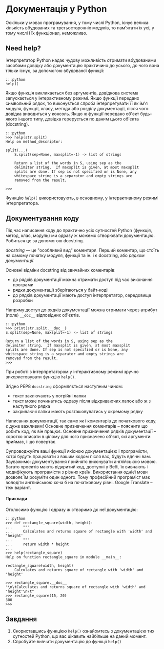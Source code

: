 # Документація у Python

Оскільки у мовах програмування, у тому числі Python, існує велика кількість вбудованих та третьосторонніх модулів, то пам'ятати їх усі, у тому числі і їх функціонал, неможливо. 

## Need help?

Інтерпретатор Python надає чудову можливість отримати вбудованими засобами довідку або документацію практичино до усього, до чого вона тільки існує, за допомогою вбудованої функції:

	:::python
	help()

Якщо функція викликається без аргументів, довідкова система запускається у інтерактивному режимі.
Якщо функції передано символьний рядок, то виконується спроба інтерпретувати її як ім'я модуля, функції, класу, метода або розділу документації, після чого довідка виводиться у консоль. Якщо ж функції передано об'єкт будь-якого іншого типу, довідка герерується по даним цього об'єкта (docstring).

	:::python
    >>> help(str.split)
    Help on method_descriptor:

    split(...)
        S.split(sep=None, maxsplit=-1) -> list of strings

        Return a list of the words in S, using sep as the
        delimiter string.  If maxsplit is given, at most maxsplit
        splits are done. If sep is not specified or is None, any
        whitespace string is a separator and empty strings are
        removed from the result.

    >>>    

Функцію `help()` використовують, в основному, у інтерактивному режимі інтерпретатора.







## Документування коду

Під час написання коду до практично усіх сутностей Python (функція, метод, клас, модуль) ми одразу ж можемо створювати документацію. Робиться це за допомогою docstring.

*docstring* — це "особливий вид" коментаря. Перший коментар, що стоїть на самому початку модуля, функції та ін. і є docstring, або *рядком документації*.

Основні відміни docstring від звичайних коментарів:

- до рядків документації можна отримати доступ під час виконання програми
- рядки документації зберігаються у байт-коді
- до рядків документації мають доступ інтерпретатор, середовище розробки

Напряму доступ до рядків документації можна отримати через атрибут (поле) `__doc__` відповідних об'єктів.

	:::python
	>>> print(str.split.__doc__)
	S.split(sep=None, maxsplit=-1) -> list of strings

	Return a list of the words in S, using sep as the
	delimiter string.  If maxsplit is given, at most maxsplit
	splits are done. If sep is not specified or is None, any
	whitespace string is a separator and empty strings are
	removed from the result.
	>>>

При роботі з інтерпретатором у інтерактивному режимі зручно використовувати функцію `help()`.

Згідно PEP8 `docstring` оформляється наступним чином:

- текст заключають у потрійні лапки
- текст може починатись одразу після відкриваючих лапок або ж з наступного рядка
- закриваючі лапки мають розташовуватись у окремому рядку

Написання документації, так само як і коментарів до початкового коду, є дуже важливим! 
Основне призначення коментарів – пояснити що робить код, як він працює. Основне призначення рядків документації – коротко описати в цілому для чого призначено об'єкт, які аргументи приймає, і що повертає. 

Супроводжуйте ваші функції якісною документацією і програмісти, котрі будуть працювати з вашим кодом після вас, будуть вдячні вам.
Зауважимо: документування прийнято виконувати англійською мовою. Багато проектів мають відкритий код, доступні у Вебі, їх вивчають і модифікують програмісти з різних країн. Використання однієї мови дозвояє їм розуміти один одного. Тому професійний програміст має володіти английською хоча б на початковому рівні. Google Translate – теж варіант.





#### Приклади

Оголосимо функцію і одразу ж створимо до неї документацію:

	:::python
	>>> def rectangle_square(width, height):
	...     """
	...     Calculates and returns square of rectangle with 'width' and 'height'
	...     """
	...     return width * height
	...
	>>> help(rectangle_square)
	Help on function rectangle_square in module __main__:

	rectangle_square(width, height)
		Calculates and returns square of rectangle with 'width' and 'height'

	>>> rectangle_square.__doc__
	"\n\tCalculates and returns square of rectangle with 'width' and 'height'\n\t"
	>>> rectangle_square(15, 20)
	300
	>>>








	

## Завдання

1. Скориставшись функцією `help()` ознайомтесь з документацією тих сутностей Python, що вас цікавить найбільше на даний момент.
1. Спробуйте вивчити документацію до функції `help()`
